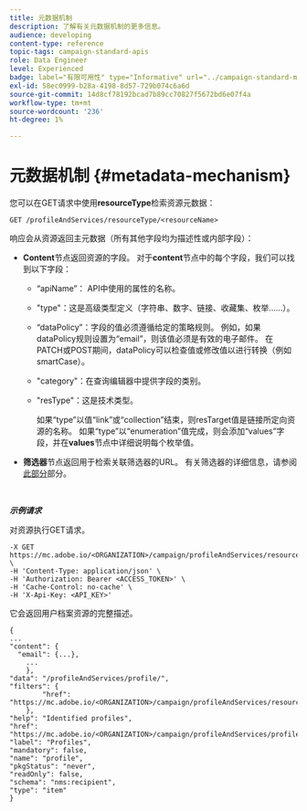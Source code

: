 ```yaml
---
title: 元数据机制
description: 了解有关元数据机制的更多信息。
audience: developing
content-type: reference
topic-tags: campaign-standard-apis
role: Data Engineer
level: Experienced
badge: label="有限可用性" type="Informative" url="../campaign-standard-migration-home.md" tooltip="仅限于Campaign Standard已迁移的用户"
exl-id: 58ec0999-b28a-4198-8d57-729b074c6a6d
source-git-commit: 14d8cf78192bcad7b89cc70827f5672bd6e07f4a
workflow-type: tm+mt
source-wordcount: '236'
ht-degree: 1%

---
```


# 元数据机制 {#metadata-mechanism}

您可以在GET请求中使用&#x200B;**resourceType**&#x200B;检索资源元数据：

`GET /profileAndServices/resourceType/<resourceName>`

响应会从资源返回主元数据（所有其他字段均为描述性或内部字段）：

* **Content**&#x200B;节点返回资源的字段。 对于&#x200B;**content**&#x200B;节点中的每个字段，我们可以找到以下字段：

   * “apiName”： API中使用的属性的名称。
   * &quot;type&quot;：这是高级类型定义（字符串、数字、链接、收藏集、枚举……）。
   * “dataPolicy”：字段的值必须遵循给定的策略规则。 例如，如果dataPolicy规则设置为“email”，则该值必须是有效的电子邮件。 在PATCH或POST期间，dataPolicy可以检查值或修改值以进行转换（例如smartCase）。
   * &quot;category&quot;：在查询编辑器中提供字段的类别。
   * &quot;resType&quot;：这是技术类型。

     如果“type”以值“link”或“collection”结束，则resTarget值是链接所定向资源的名称。
如果“type”以“enumeration”值完成，则会添加“values”字段，并在&#x200B;**values**&#x200B;节点中详细说明每个枚举值。

* **筛选器**&#x200B;节点返回用于检索关联筛选器的URL。 有关筛选器的详细信息，请参阅[此部分](filtering.md)部分。

<!-- créer une section au même niveau sur les liens -->
<!-- dans l'exemple: birthdate, email +  mettre 2 liens : un de type 1-1 , 1-N
si on prend l'exemple de l'org unit, on aura un bon exemple lien -->
<!-- plus reparler du node Data -->

<br/>

***示例请求***

对资源执行GET请求。

```
-X GET https://mc.adobe.io/<ORGANIZATION>/campaign/profileAndServices/resourceType/profile \
-H 'Content-Type: application/json' \
-H 'Authorization: Bearer <ACCESS_TOKEN>' \
-H 'Cache-Control: no-cache' \
-H 'X-Api-Key: <API_KEY>'
```

它会返回用户档案资源的完整描述。

```
{
...
"content": {
  "email": {...},
    ...
    },
"data": "/profileAndServices/profile/",
"filters": {
        "href": "https://mc.adobe.io/<ORGANIZATION>/campaign/profileAndServices/resourceType/<PKEY>"
    },
"help": "Identified profiles",
"href": "https://mc.adobe.io/<ORGANIZATION>/campaign/profileAndServices/profile/metadata",
"label": "Profiles",
"mandatory": false,
"name": "profile",
"pkgStatus": "never",
"readOnly": false,
"schema": "nms:recipient",
"type": "item"
}
```
